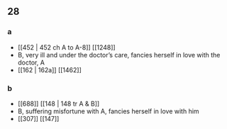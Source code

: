 ## 28
### a
- [[452 | 452 ch A to A-8]] [[1248]] 
- B, very ill and under the doctor’s care, fancies herself in love with the doctor, A
- [[162 | 162a]] [[1462]] 

### b
- [[688]] [[148 | 148 tr A &amp; B]] 
- B, suffering misfortune with A, fancies herself in love with him
- [[307]] [[147]] 

